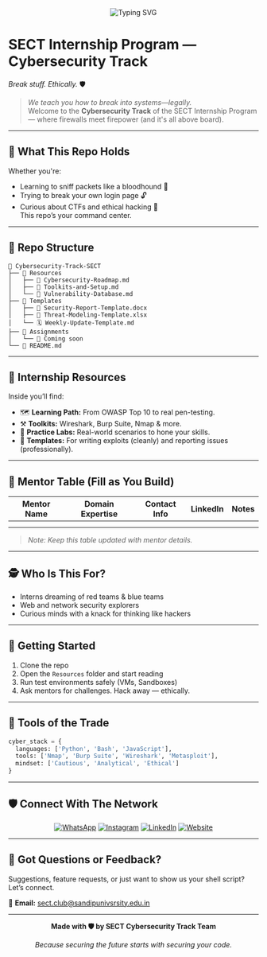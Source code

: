 <!-- SECT Cybersecurity Internship ReadMe -->
<div align="center">
  <img src="https://readme-typing-svg.demolab.com?font=Fira+Code&duration=2000&pause=800&color=00C897&center=true&vCenter=true&width=600&lines=Cyber+Security+%7C+Intern+Edition;Hack+the+Learning+Curve+%7C+Stay+Secure;From+N00b+to+NetDefender" alt="Typing SVG" />
</div>

# SECT Internship Program — Cybersecurity Track
*Break stuff. Ethically.* 🛡️

> *We teach you how to break into systems—legally.*  
> Welcome to the **Cybersecurity Track** of the SECT Internship Program — where firewalls meet firepower (and it's all above board).

---

## 🔐 What This Repo Holds

Whether you're:
- Learning to sniff packets like a bloodhound 🐾
- Trying to break your own login page 🔓
- Curious about CTFs and ethical hacking 🧠  
This repo’s your command center.

---

## 📂 Repo Structure

```SECT
📁 Cybersecurity-Track-SECT
├── 📁 Resources
│   ├── 📄 Cybersecurity-Roadmap.md
│   ├── 📄 Toolkits-and-Setup.md
│   └── 📄 Vulnerability-Database.md
├── 📁 Templates
│   ├── 📝 Security-Report-Template.docx
│   ├── 🔐 Threat-Modeling-Template.xlsx
│   └── 🗓️ Weekly-Update-Template.md
├── 📁 Assignments
│   └── 🚧 Coming soon
└── 📄 README.md
```

---

## 🧰 Internship Resources

Inside you’ll find:

- 🗺️ **Learning Path:** From OWASP Top 10 to real pen-testing.
- ⚒️ **Toolkits:** Wireshark, Burp Suite, Nmap & more.
- 🧠 **Practice Labs:** Real-world scenarios to hone your skills.
- 📄 **Templates:** For writing exploits (cleanly) and reporting issues (professionally).

---

## 👥 Mentor Table (Fill as You Build)

| Mentor Name | Domain Expertise | Contact Info | LinkedIn | Notes |
|-------------|------------------|--------------|----------|-------|
|             |                  |              |          |       |
|             |                  |              |          |       |

> _Note: Keep this table updated with mentor details._

---

## 🕵️ Who Is This For?

- Interns dreaming of red teams & blue teams
- Web and network security explorers
- Curious minds with a knack for thinking like hackers

---

## 🚀 Getting Started

1. Clone the repo
2. Open the `Resources` folder and start reading
3. Run test environments safely (VMs, Sandboxes)
4. Ask mentors for challenges. Hack away — ethically.

---

## 🔧 Tools of the Trade

```python
cyber_stack = {
  languages: ['Python', 'Bash', 'JavaScript'],
  tools: ['Nmap', 'Burp Suite', 'Wireshark', 'Metasploit'],
  mindset: ['Cautious', 'Analytical', 'Ethical']
}
```

---

## 🛡️ Connect With The Network

<div align="center">

[![WhatsApp](https://img.shields.io/badge/WhatsApp-25D366?style=for-the-badge&logo=whatsapp&logoColor=white)](https://chat.whatsapp.com/BVpXhOyBeeB5LFmPX0ONF6)
[![Instagram](https://img.shields.io/badge/Instagram-E4405F?style=for-the-badge&logo=instagram&logoColor=white)](https://www.instagram.com/sect.global)
[![LinkedIn](https://img.shields.io/badge/LinkedIn-0077B5?style=for-the-badge&logo=linkedin&logoColor=white)](https://linkedin.com/company/sect-community)
[![Website](https://img.shields.io/badge/Website-00BFFF?style=for-the-badge&logo=google-chrome&logoColor=white)](https://sect.civoranexus.com)

</div>

---

## 🧩 Got Questions or Feedback?

Suggestions, feature requests, or just want to show us your shell script? Let’s connect.

📧 **Email:** sect.club@sandipunivsrsity.edu.in

---

<div align="center">

**Made with 🛡️ by SECT Cybersecurity Track Team**

*Because securing the future starts with securing your code.*

</div>
